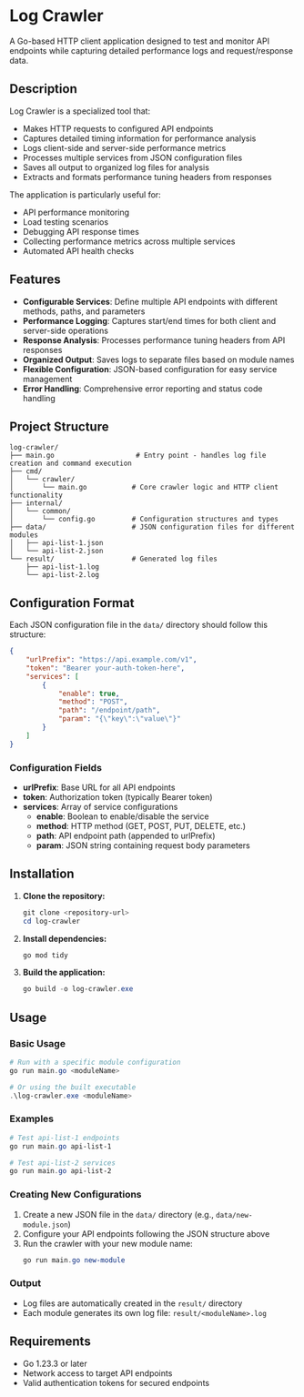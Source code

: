 # Log Crawler

A Go-based HTTP client application designed to test and monitor API endpoints while capturing detailed performance logs and request/response data.

## Description

Log Crawler is a specialized tool that:

- Makes HTTP requests to configured API endpoints
- Captures detailed timing information for performance analysis
- Logs client-side and server-side performance metrics
- Processes multiple services from JSON configuration files
- Saves all output to organized log files for analysis
- Extracts and formats performance tuning headers from responses

The application is particularly useful for:
- API performance monitoring
- Load testing scenarios
- Debugging API response times
- Collecting performance metrics across multiple services
- Automated API health checks

## Features

- **Configurable Services**: Define multiple API endpoints with different methods, paths, and parameters
- **Performance Logging**: Captures start/end times for both client and server-side operations
- **Response Analysis**: Processes performance tuning headers from API responses
- **Organized Output**: Saves logs to separate files based on module names
- **Flexible Configuration**: JSON-based configuration for easy service management
- **Error Handling**: Comprehensive error reporting and status code handling

## Project Structure

```
log-crawler/
├── main.go                    # Entry point - handles log file creation and command execution
├── cmd/
│   └── crawler/
│       └── main.go           # Core crawler logic and HTTP client functionality
├── internal/
│   └── common/
│       └── config.go         # Configuration structures and types
├── data/                     # JSON configuration files for different modules
│   ├── api-list-1.json
│   └── api-list-2.json
└── result/                   # Generated log files
    ├── api-list-1.log
    └── api-list-2.log
```

## Configuration Format

Each JSON configuration file in the `data/` directory should follow this structure:

```json
{
    "urlPrefix": "https://api.example.com/v1",
    "token": "Bearer your-auth-token-here",
    "services": [
        {
            "enable": true,
            "method": "POST",
            "path": "/endpoint/path",
            "param": "{\"key\":\"value\"}"
        }
    ]
}
```

### Configuration Fields

- **urlPrefix**: Base URL for all API endpoints
- **token**: Authorization token (typically Bearer token)
- **services**: Array of service configurations
  - **enable**: Boolean to enable/disable the service
  - **method**: HTTP method (GET, POST, PUT, DELETE, etc.)
  - **path**: API endpoint path (appended to urlPrefix)
  - **param**: JSON string containing request body parameters


## Installation

1. **Clone the repository:**
   ```powershell
   git clone <repository-url>
   cd log-crawler
   ```

2. **Install dependencies:**
   ```powershell
   go mod tidy
   ```

3. **Build the application:**
   ```powershell
   go build -o log-crawler.exe
   ```

## Usage

### Basic Usage

```powershell
# Run with a specific module configuration
go run main.go <moduleName>

# Or using the built executable
.\log-crawler.exe <moduleName>
```

### Examples

```powershell
# Test api-list-1 endpoints
go run main.go api-list-1

# Test api-list-2 services
go run main.go api-list-2
```

### Creating New Configurations

1. Create a new JSON file in the `data/` directory (e.g., `data/new-module.json`)
2. Configure your API endpoints following the JSON structure above
3. Run the crawler with your new module name:
   ```powershell
   go run main.go new-module
   ```

### Output

- Log files are automatically created in the `result/` directory
- Each module generates its own log file: `result/<moduleName>.log`


## Requirements

- Go 1.23.3 or later
- Network access to target API endpoints
- Valid authentication tokens for secured endpoints